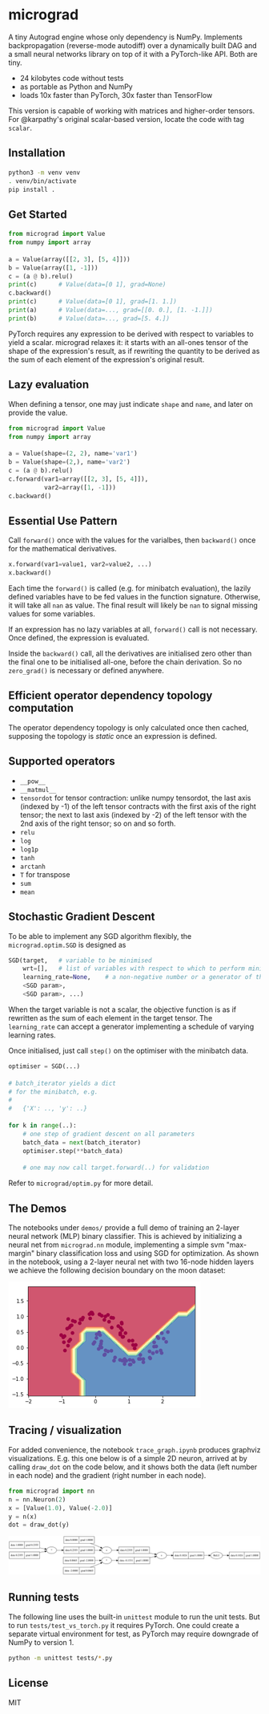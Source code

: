 
# micrograd
A tiny Autograd engine whose only dependency is NumPy. Implements backpropagation (reverse-mode autodiff) over a dynamically built DAG and a small neural networks library on top of it with a PyTorch-like API. Both are tiny.

* 24 kilobytes code without tests
* as portable as Python and NumPy
* loads 10x faster than PyTorch, 30x faster than TensorFlow

This version is capable of working with matrices and higher-order tensors. For @karpathy's original scalar-based version, locate the code with tag `scalar`.

## Installation
```bash
python3 -m venv venv
. venv/bin/activate
pip install .
```

## Get Started
```python
from micrograd import Value
from numpy import array

a = Value(array([[2, 3], [5, 4]]))
b = Value(array([1, -1]))
c = (a @ b).relu()
print(c)      # Value(data=[0 1], grad=None)
c.backward()
print(c)      # Value(data=[0 1], grad=[1. 1.])
print(a)      # Value(data=..., grad=[[0. 0.], [1. -1.]])
print(b)      # Value(data=..., grad=[5. 4.])
```

PyTorch requires any expression to be derived with respect to variables to yield a scalar. micrograd relaxes it: it starts with an all-ones tensor of the shape of the expression's result, as if rewriting the quantity to be derived as the sum of each element of the expression's original result.

## Lazy evaluation
When defining a tensor, one may just indicate `shape` and `name`, and later on provide the value.

```python
from micrograd import Value
from numpy import array

a = Value(shape=(2, 2), name='var1')
b = Value(shape=(2,), name='var2')
c = (a @ b).relu()
c.forward(var1=array([[2, 3], [5, 4]]),
          var2=array([1, -1]))
c.backward()
```

## Essential Use Pattern
Call `forward()` once with the values for the varialbes, then `backward()` once for the mathematical derivatives.

```python
x.forward(var1=value1, var2=value2, ...)
x.backward()
```

Each time the `forward()` is called (e.g. for minibatch evaluation), the lazily defined variables have to be fed values in the function signature. Otherwise, it will take all `nan` as value. The final result will likely be `nan` to signal missing values for some variables.

If an expression has no lazy variables at all, `forward()` call is not necessary. Once defined, the expression is evaluated.

Inside the `backward()` call, all the derivatives are initialised zero other than the final one to be initialised all-one, before the chain derivation. So no `zero_grad()` is necessary or defined anywhere.

## Efficient operator dependency topology computation
The operator dependency topology is only calculated once then cached, supposing the topology is *static* once an expression is defined.

## Supported operators
* `__pow__`
* `__matmul__`
* `tensordot` for tensor contraction: unlike numpy tensordot, the last axis (indexed by -1) of the left tensor contracts with the first axis of the right tensor; the next to last axis (indexed by -2) of the left tensor with the 2nd axis of the right tensor; so on and so forth.
* `relu`
* `log`
* `log1p`
* `tanh`
* `arctanh`
* `T` for transpose
* `sum`
* `mean`

## Stochastic Gradient Descent
To be able to implement any SGD algorithm flexibly, the `micrograd.optim.SGD` is designed as

```python
SGD(target,   # variable to be minimised
    wrt=[],   # list of variables with respect to which to perform minimisation
    learning_rate=None,    # a non-negative number or a generator of them
    <SGD param>,
    <SGD param>, ...)
```

When the target variable is not a scalar, the objective function is as if rewritten as the sum of each element in the target tensor. The `learning_rate` can accept a generator implementing a schedule of varying learning rates.

Once initialised, just call `step()` on the optimiser with the minibatch data.

```python
optimiser = SGD(...)

# batch_iterator yields a dict
# for the minibatch, e.g.
#
#   {'X': .., 'y': ..}

for k in range(..):
    # one step of gradient descent on all parameters
    batch_data = next(batch_iterator)
    optimiser.step(**batch_data)

    # one may now call target.forward(..) for validation
```

Refer to `micrograd/optim.py` for more detail.

## The Demos
The notebooks under `demos/` provide a full demo of training an 2-layer neural network (MLP) binary classifier. This is achieved by initializing a neural net from `micrograd.nn` module, implementing a simple svm "max-margin" binary classification loss and using SGD for optimization. As shown in the notebook, using a 2-layer neural net with two 16-node hidden layers we achieve the following decision boundary on the moon dataset:

![2d neuron](assets/moon_mlp.png)

## Tracing / visualization
For added convenience, the notebook `trace_graph.ipynb` produces graphviz visualizations. E.g. this one below is of a simple 2D neuron, arrived at by calling `draw_dot` on the code below, and it shows both the data (left number in each node) and the gradient (right number in each node).

```python
from micrograd import nn
n = nn.Neuron(2)
x = [Value(1.0), Value(-2.0)]
y = n(x)
dot = draw_dot(y)
```

![2d neuron](assets/gout.svg)

## Running tests
The following line uses the built-in `unittest` module to run the unit tests. But to run `tests/test_vs_torch.py` it requires PyTorch. One could create a separate virtual environment for test, as PyTorch may require downgrade of NumPy to version 1.

```bash
python -m unittest tests/*.py
```

## License
MIT
